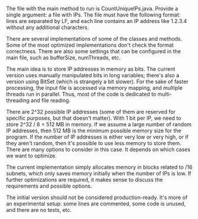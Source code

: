 The file with the main method to run is CountUniqueIPs.java. 
Provide a single argument: a file with IPs. 
The file must have the following format: lines are separated by LF, and each line contains an IP address like 1.2.3.4 without any additional characters.

There are several implementations of some of the classes and methods. 
Some of the most optimized implementations don't check the format correctness. There are also some settings that can be configured in the main file, such as bufferSize, numThreads, etc.

The main idea is to store IP addresses in memory as bits. The current version uses manually manipulated bits in long variables; there's also a version using BitSet (which is strangely a bit slower). 
For the sake of faster processing, the input file is accessed via memory mapping, and multiple threads run in parallel. Thus, most of the code is dedicated to multi-threading and file reading.

There are 2^32 possible IP addresses (some of them are reserved for specific purposes, but that doesn't matter). With 1 bit per IP, we need to store 2^32 / 8 = 512 MB in memory. 
If we assume a large number of random IP addresses, then 512 MB is the minimum possible memory size for the program. 
If the number of IP addresses is either very low or very high, or if they aren't random, then it's possible to use less memory to store them. 
There are many options to consider in this case. It depends on which cases we want to optimize.

The current implementation simply allocates memory in blocks related to /16 subnets, which only saves memory initially when the number of IPs is low. 
If further optimizations are required, it makes sense to discuss the requirements and possible options.

The initial version should not be considered production-ready. It's more of an experimental setup: some lines are commented, some code is unused, and there are no tests, etc.
